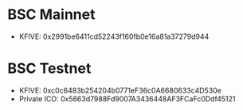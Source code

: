 # BSC Mainnet

- KFIVE: 0x2991be6411cd52243f160fb0e16a81a37279d944

# BSC Testnet

- KFIVE: 0xc0c6483b254204b0771eF36c0A6680633c4D530e
- Private ICO: 0x5663d7988Fd9007A3436448AF3FCaFc0Ddf45121